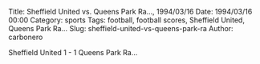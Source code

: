 Title: Sheffield United vs. Queens Park Ra…, 1994/03/16
Date: 1994/03/16 00:00
Category: sports
Tags: football, football scores, Sheffield United, Queens Park Ra…
Slug: sheffield-united-vs-queens-park-ra
Author: carbonero


Sheffield United 1 - 1 Queens Park Ra…
